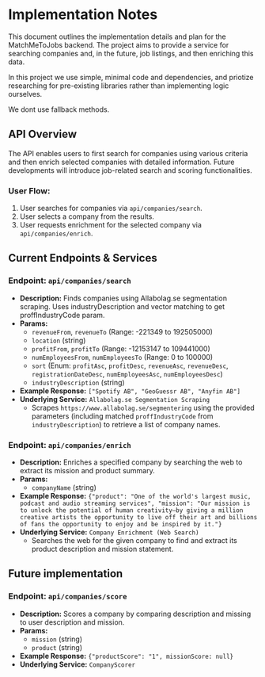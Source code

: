 # Implementation Notes

This document outlines the implementation details and plan for the MatchMeToJobs backend. The project aims to provide a service for searching companies and, in the future, job listings, and then enriching this data.

In this project we use simple, minimal code and dependencies, and priotize researching for pre-existing libraries rather than implementing logic ourselves.

We dont use fallback methods.

## API Overview

The API enables users to first search for companies using various criteria and then enrich selected companies with detailed information. Future developments will introduce job-related search and scoring functionalities.

### User Flow:

1. User searches for companies via `api/companies/search`.
2. User selects a company from the results.
3. User requests enrichment for the selected company via `api/companies/enrich`.

## Current Endpoints & Services

### Endpoint: `api/companies/search`

- **Description:** Finds companies using Allabolag.se segmentation scraping. Uses industryDescription and vector matching to get proffIndustryCode param.
- **Params:**
  - `revenueFrom`, `revenueTo` (Range: -221349 to 192505000)
  - `location` (string)
  - `profitFrom`, `profitTo` (Range: -12153147 to 109441000)
  - `numEmployeesFrom`, `numEmployeesTo` (Range: 0 to 100000)
  - `sort` (Enum: `profitAsc`, `profitDesc`, `revenueAsc`, `revenueDesc`, `registrationDateDesc`, `numEmployeesAsc`, `numEmployeesDesc`)
  - `industryDescription` (string)
- **Example Response:** `["Spotify AB", "GeoGuessr AB", "Anyfin AB"]`
- **Underlying Service:** `Allabolag.se Segmentation Scraping`
  - Scrapes `https://www.allabolag.se/segmentering` using the provided parameters (including matched `proffIndustryCode` from `industryDescription`) to retrieve a list of company names.

### Endpoint: `api/companies/enrich`

- **Description:** Enriches a specified company by searching the web to extract its mission and product summary.
- **Params:**
  - `companyName` (string)
- **Example Response:** `{"product": "One of the world's largest music, podcast and audio streaming services", "mission": "Our mission is to unlock the potential of human creativity—by giving a million creative artists the opportunity to live off their art and billions of fans the opportunity to enjoy and be inspired by it."}`
- **Underlying Service:** `Company Enrichment (Web Search)`
  - Searches the web for the given company to find and extract its product description and mission statement.

## Future implementation

### Endpoint: `api/companies/score`

- **Description:** Scores a company by comparing description and missing to user description and mission.
- **Params:**
  - `mission` (string)
  - `product` (string)
- **Example Response:** `{"productScore": "1", missionScore: null}`
- **Underlying Service:** `CompanyScorer`

